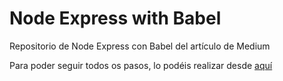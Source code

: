 # Node Express with Babel
Repositorio de Node Express con Babel del artículo de Medium

Para poder seguir todos os pasos, lo podéis realizar desde [aquí](https://mugan86.medium.com/configurar-babel-en-nodejs-525fd101990b)